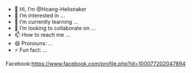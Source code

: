 - 👋 Hi, I’m @Hoang-Helisnaker
- 👀 I’m interested in ...
- 🌱 I’m currently learning ...
- 💞️ I’m looking to collaborate on ...
- 📫 How to reach me ...
- 😄 Pronouns: ...
- ⚡ Fun fact: ...

<!---
Hoang-Helisnaker/Hoang-Helisnaker is a ✨ special ✨ repository because its `README.md` (this file) appears on your GitHub profile.
You can click the Preview link to take a look at your changes.
--->
Facebook:https://www.facebook.com/profile.php?id=100077202047894